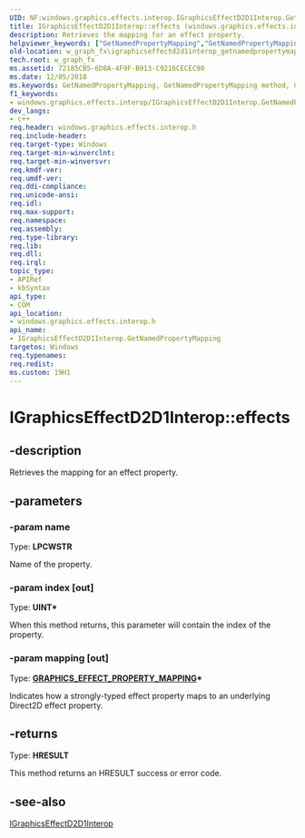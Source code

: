 ```yaml
---
UID: NF:windows.graphics.effects.interop.IGraphicsEffectD2D1Interop.GetNamedPropertyMapping
title: IGraphicsEffectD2D1Interop::effects (windows.graphics.effects.interop.h)
description: Retrieves the mapping for an effect property.helpviewer_keywords: ["GetNamedPropertyMapping","GetNamedPropertyMapping method","GetNamedPropertyMapping method","IGraphicsEffectD2D1Interop interface","IGraphicsEffectD2D1Interop interface","GetNamedPropertyMapping method","IGraphicsEffectD2D1Interop.GetNamedPropertyMapping","IGraphicsEffectD2D1Interop.effects","IGraphicsEffectD2D1Interop::GetNamedPropertyMapping","IGraphicsEffectD2D1Interop::effects","w_graph_fx.igraphicseffectd2d1interop_getnamedpropertymapping","windows/IGraphicsEffectD2D1Interop::GetNamedPropertyMapping"]
old-location: w_graph_fx\igraphicseffectd2d1interop_getnamedpropertymapping.htm
tech.root: w_graph_fx
ms.assetid: 72185CB5-6D8A-4F9F-B913-C9216CECEC90
ms.date: 12/05/2018
ms.keywords: GetNamedPropertyMapping, GetNamedPropertyMapping method, GetNamedPropertyMapping method,IGraphicsEffectD2D1Interop interface, IGraphicsEffectD2D1Interop interface,GetNamedPropertyMapping method, IGraphicsEffectD2D1Interop.GetNamedPropertyMapping, IGraphicsEffectD2D1Interop.effects, IGraphicsEffectD2D1Interop::GetNamedPropertyMapping, IGraphicsEffectD2D1Interop::effects, w_graph_fx.igraphicseffectd2d1interop_getnamedpropertymapping, windows/IGraphicsEffectD2D1Interop::GetNamedPropertyMapping
f1_keywords:
- windows.graphics.effects.interop/IGraphicsEffectD2D1Interop.GetNamedPropertyMapping
dev_langs:
- c++
req.header: windows.graphics.effects.interop.h
req.include-header: 
req.target-type: Windows
req.target-min-winverclnt: 
req.target-min-winversvr: 
req.kmdf-ver: 
req.umdf-ver: 
req.ddi-compliance: 
req.unicode-ansi: 
req.idl: 
req.max-support: 
req.namespace: 
req.assembly: 
req.type-library: 
req.lib: 
req.dll: 
req.irql: 
topic_type:
- APIRef
- kbSyntax
api_type:
- COM
api_location:
- windows.graphics.effects.interop.h
api_name:
- IGraphicsEffectD2D1Interop.GetNamedPropertyMapping
targetos: Windows
req.typenames: 
req.redist: 
ms.custom: 19H1
---
```


# IGraphicsEffectD2D1Interop::effects


## -description


Retrieves the mapping for an effect property.


## -parameters




### -param name

Type: <b>LPCWSTR</b>

Name of the property.


### -param index [out]

Type: <b>UINT*</b>

When this method returns, this parameter will contain the index of the property.


### -param mapping [out]

Type: <b><a href="https://docs.microsoft.com/windows/desktop/api/windows.graphics.effects.interop/ne-windows-graphics-effects-interop-graphics_effect_property_mapping">GRAPHICS_EFFECT_PROPERTY_MAPPING</a>*</b>

Indicates how a strongly-typed effect property maps to an underlying Direct2D effect property.


## -returns



Type: <b>HRESULT</b>

This method returns an HRESULT success or error code.




## -see-also




<a href="https://docs.microsoft.com/windows/desktop/api/windows.graphics.effects.interop/nn-windows-graphics-effects-interop-igraphicseffectd2d1interop">IGraphicsEffectD2D1Interop</a>
 

 

